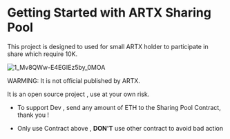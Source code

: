 # Getting Started with ARTX Sharing Pool

  This project is designed to used for small ARTX holder to participate in share which require 10K.
  
  
 ![1_Mv8QWw-E4EGIEz5by_0MOA](https://user-images.githubusercontent.com/38970774/113503531-19adfb00-9565-11eb-87dd-9e09839d28e5.png)
 
 
 
 WARMING: It is not official published by ARTX.


  It is an open source project , use at your own risk.


* To support Dev , send any amount of ETH to the Sharing Pool Contract, thank you !

* Only use  Contract above , **DON'T** use other contract to avoid bad action 
